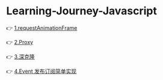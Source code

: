 # Learning-Journey-Javascript

👉 [1.requestAnimationFrame](https://github.com/piaoyidage/Learning-Journey-Javascript/tree/master/demo-01)

👉 [2.Proxy](https://github.com/piaoyidage/Learning-Journey-Javascript/tree/master/demo-02)

👉 [3.深克隆](https://github.com/piaoyidage/Learning-Journey-Javascript/tree/master/demo-03)

👉 [4.Event 发布订阅简单实现](https://github.com/piaoyidage/Learning-Journey-Javascript/tree/master/demo-04)

